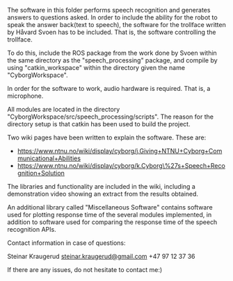 The software in this folder performs speech recognition and generates answers to questions asked. 
In order to include the ability for the robot to speak the answer back(text to speech), the software
for the trollface written by Håvard Svoen has to be included. That is, the software controlling the trollface. 

To do this, include the ROS package from the work done by Svoen within the same directory as the "speech_processing" 
package, and compile by using "catkin_workspace" within the directory given the name "CyborgWorkspace". 

In order for the software to work, audio hardware is required. That is, a microphone. 

All modules are located in the directory "CyborgWorkspace/src/speech_processing/scripts". 
The reason for the directory setup is that catkin has been used to build the project. 



Two wiki pages have been written to explain the software. These are:

- https://www.ntnu.no/wiki/display/cyborg/j.Giving+NTNU+Cyborg+Communicational+Abilities
- https://www.ntnu.no/wiki/display/cyborg/k.Cyborg\%27s+Speech+Recognition+Solution

The libraries and functionality are included in the wiki, including a demonstration video showing an extract
from the results obtained. 

An additional library called "Miscellaneous Software" contains software used for plotting response time
of the several modules implemented, in addition to software used for comparing the response time of the 
speech recognition APIs. 


Contact information in case of questions:

Steinar Kraugerud
steinar.kraugerud@gmail.com
+47 97 12 37 36

If there are any issues, do not hesitate to contact me:)

